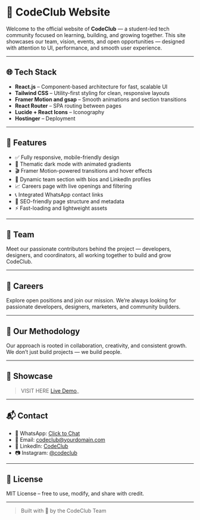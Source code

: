 <!-- # React + Vite

This template provides a minimal setup to get React working in Vite with HMR and some ESLint rules.

Currently, two official plugins are available:

- [@vitejs/plugin-react](https://github.com/vitejs/vite-plugin-react/blob/main/packages/plugin-react) uses [Babel](https://babeljs.io/) for Fast Refresh
- [@vitejs/plugin-react-swc](https://github.com/vitejs/vite-plugin-react/blob/main/packages/plugin-react-swc) uses [SWC](https://swc.rs/) for Fast Refresh

## Expanding the ESLint configuration

If you are developing a production application, we recommend using TypeScript with type-aware lint rules enabled. Check out the [TS template](https://github.com/vitejs/vite/tree/main/packages/create-vite/template-react-ts) for information on how to integrate TypeScript and [`typescript-eslint`](https://typescript-eslint.io) in your project. -->


# 🚀 CodeClub Website

Welcome to the official website of **CodeClub** — a student-led tech community focused on learning, building, and growing together. This site showcases our team, vision, events, and open opportunities — designed with attention to UI, performance, and smooth user experience.

---

## 🌐 Tech Stack

- **React.js** – Component-based architecture for fast, scalable UI
- **Tailwind CSS** – Utility-first styling for clean, responsive layouts
- **Framer Motion and gsap** – Smooth animations and section transitions
- **React Router** – SPA routing between pages
- **Lucide + React Icons** – Iconography
- **Hostinger** – Deployment

---

## 🧠 Features

- ✅ Fully responsive, mobile-friendly design  
- 🎨 Thematic dark mode with animated gradients  
- 🎬 Framer Motion-powered transitions and hover effects  
- 👥 Dynamic team section with bios and LinkedIn profiles  
- 📈 Careers page with live openings and filtering  
- 📞 Integrated WhatsApp contact links  
- 🔗 SEO-friendly page structure and metadata  
- ⚡ Fast-loading and lightweight assets  

---

## 👥 Team

Meet our passionate contributors behind the project — developers, designers, and coordinators, all working together to build and grow CodeClub.


---

## 💼 Careers

Explore open positions and join our mission. We’re always looking for passionate developers, designers, marketers, and community builders.

---

## 🧩 Our Methodology

Our approach is rooted in collaboration, creativity, and consistent growth. We don’t just build projects — we build people.

---

## 📸 Showcase


> VISIT HERE [Live Demo](https://www.codeclub.tech)_

---

## 📬 Contact

- 📱 WhatsApp: [Click to Chat](https://wa.me/923XXXXXXXXX)
- 📧 Email: codeclub@yourdomain.com
- 🔗 LinkedIn: [CodeClub](https://linkedin.com/in/yourclub)
- 📷 Instagram: [@codeclub](https://instagram.com/codeclub)

---

## 📝 License

MIT License – free to use, modify, and share with credit.

---

> Built with 💙 by the CodeClub Team
